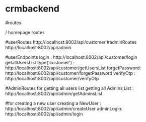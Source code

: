 # crmbackend


#routes

/ homepage routes

#userRoutes 
http://localhost:8002/api/customer
#adminRoutes
http://localhost:8002/api/admin

#userEndpoints
 login :                                    http://localhost:8002/api/customer/login
 getallUsersList type('customer') :         http://localhost:8002/api/customer/getUsersList
 forgetPassword:                            http://localhost:8002/api/customer/forgetPassword
 verifyOtp :                                http://localhost:8002/api/customer/verifyOtp

#AdminRoutes
for getting all users list
getting all Admins List :   http://localhost:8002/api/admin/getAdminsList

#for creating a new user
creating a NewUser :   http://localhost:8002/api/admin/createUser
adminLogin:            http://localhost:8002/api/admin/login



 

